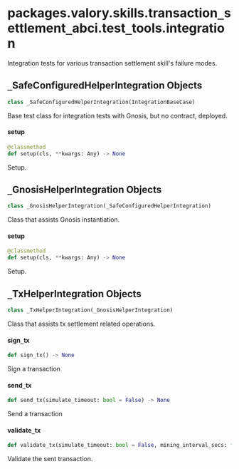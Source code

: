 <a id="packages.valory.skills.transaction_settlement_abci.test_tools.integration"></a>

# packages.valory.skills.transaction`_`settlement`_`abci.test`_`tools.integration

Integration tests for various transaction settlement skill's failure modes.

<a id="packages.valory.skills.transaction_settlement_abci.test_tools.integration._SafeConfiguredHelperIntegration"></a>

## `_`SafeConfiguredHelperIntegration Objects

```python
class _SafeConfiguredHelperIntegration(IntegrationBaseCase)
```

Base test class for integration tests with Gnosis, but no contract, deployed.

<a id="packages.valory.skills.transaction_settlement_abci.test_tools.integration._SafeConfiguredHelperIntegration.setup"></a>

#### setup

```python
@classmethod
def setup(cls, **kwargs: Any) -> None
```

Setup.

<a id="packages.valory.skills.transaction_settlement_abci.test_tools.integration._GnosisHelperIntegration"></a>

## `_`GnosisHelperIntegration Objects

```python
class _GnosisHelperIntegration(_SafeConfiguredHelperIntegration)
```

Class that assists Gnosis instantiation.

<a id="packages.valory.skills.transaction_settlement_abci.test_tools.integration._GnosisHelperIntegration.setup"></a>

#### setup

```python
@classmethod
def setup(cls, **kwargs: Any) -> None
```

Setup.

<a id="packages.valory.skills.transaction_settlement_abci.test_tools.integration._TxHelperIntegration"></a>

## `_`TxHelperIntegration Objects

```python
class _TxHelperIntegration(_GnosisHelperIntegration)
```

Class that assists tx settlement related operations.

<a id="packages.valory.skills.transaction_settlement_abci.test_tools.integration._TxHelperIntegration.sign_tx"></a>

#### sign`_`tx

```python
def sign_tx() -> None
```

Sign a transaction

<a id="packages.valory.skills.transaction_settlement_abci.test_tools.integration._TxHelperIntegration.send_tx"></a>

#### send`_`tx

```python
def send_tx(simulate_timeout: bool = False) -> None
```

Send a transaction

<a id="packages.valory.skills.transaction_settlement_abci.test_tools.integration._TxHelperIntegration.validate_tx"></a>

#### validate`_`tx

```python
def validate_tx(simulate_timeout: bool = False, mining_interval_secs: float = 0) -> None
```

Validate the sent transaction.

